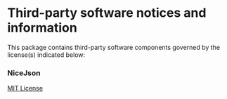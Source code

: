 # Third-party software notices and information

This package contains third-party software components governed by the license(s) indicated below:

### NiceJson

[MIT License](https://github.com/AngelQuirogaM/NiceJson/blob/master/LICENSE)